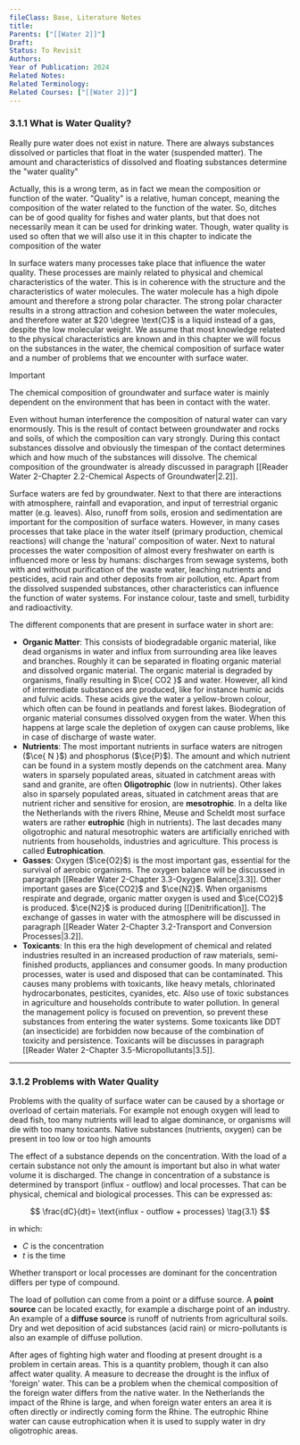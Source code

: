 ```yaml
---
fileClass: Base, Literature Notes
title: 
Parents: ["[[Water 2]]"]
Draft: 
Status: To Revisit
Authors: 
Year of Publication: 2024
Related Notes: 
Related Terminology: 
Related Courses: ["[[Water 2]]"]
---
```

### 3.1.1 What is Water Quality?
Really pure water does not exist in nature. There are always substances dissolved or particles that float in the water (suspended matter). The amount and characteristics of dissolved and floating substances determine the "water quality"

Actually, this is a wrong term, as in fact we mean the composition or function of the water. "Quality" is a relative, human concept, meaning the composition of the water related to the function of the water. So, ditches can be of good quality for fishes and water plants, but that does not necessarily mean it can be used for drinking water. Though, water quality is used so often that we will also use it in this chapter to indicate the composition of the water

In surface waters many processes take place that influence the water quality. These processes are mainly related to physical and chemical characteristics of the water. This is in coherence with the structure and the characteristics of water molecules. The water molecule has a high dipole amount and therefore a strong polar character. The strong polar character results in a strong attraction and cohesion between the water molecules, and therefore water at $20 \degree \text{C}$ is a liquid instead of a gas, despite the low molecular weight. We assume that most knowledge related to the physical characteristics are known and in this chapter we will focus on the substances in the water, the chemical composition of surface water and a number of problems that we encounter with surface water.

>[!Important]
>The chemical composition of groundwater and surface water is mainly dependent on the environment that has been in contact with the water.

Even without human interference the composition of natural water can vary enormously. This is the result of contact between groundwater and rocks and soils, of which the composition can vary strongly. During this contact substances dissolve and obviously the timespan of the contact determines which and how much of the substances will dissolve. The chemical composition of the groundwater is already discussed in paragraph [[Reader Water 2-Chapter 2.2-Chemical Aspects of Groundwater|2.2]]. 

Surface waters are fed by groundwater. Next to that there are interactions with atmosphere, rainfall and evaporation, and input of terrestrial organic matter (e.g. leaves). Also, runoff from soils, erosion and sedimentation are important for the composition of surface waters. However, in many cases processes that take place in the water itself (primary production, chemical reactions) will change the 'natural' composition of water. Next to natural processes the water composition of almost every freshwater on earth is influenced more or less by humans: discharges from sewage systems, both with and without purification of the waste water, leaching nutrients and pesticides, acid rain and other deposits from air pollution, etc. Apart from the dissolved suspended substances, other characteristics can influence the function of water systems. For instance colour, taste and smell, turbidity and radioactivity. 

The different components that are present in surface water in short are:
- **Organic Matter**: This consists of biodegradable organic material, like dead organisms in water and influx from surrounding area like leaves and branches. Roughly it can be separated in floating organic material and dissolved organic material. The organic material is degraded by organisms, finally resulting in $\ce{ CO2 }$ and water. However, all kind of intermediate substances are produced, like for instance humic acids and fulvic acids. These acids give the water a yellow-brown colour, which often can be found in peatlands and forest lakes. Biodegration of organic material consumes dissolved oxygen from the water. When this happens at large scale the depletion of oxygen can cause problems, like in case of discharge of waste water. 
- **Nutrients**: The most important nutrients in surface waters are nitrogen ($\ce{ N }$) and phosphorus ($\ce{P}$). The amount and which nutrient can be found in a system mostly depends on the catchment area. Many waters in sparsely populated areas, situated in catchment areas with sand and granite, are often **Oligotrophic** (low in nutrients). Other lakes also in sparsely populated areas, situated in catchment areas that are nutrient richer and sensitive for erosion, are **mesotrophic**. In a delta like the Netherlands with the rivers Rhine, Meuse and Scheldt most surface waters are rather **eutrophic** (high in nutrients). The last decades many oligotrophic and natural mesotrophic waters are artificially enriched with nutrients from households, industries and agriculture. This process is called **Eutrophication**.
- **Gasses**: Oxygen ($\ce{O2}$) is the most important gas, essential for the survival of aerobic organisms. The oxygen balance will be discussed in paragraph [[Reader Water 2-Chapter 3.3-Oxygen Balance|3.3]]. Other important gases are $\ce{CO2}$ and $\ce{N2}$. When organisms respirate and degrade, organic matter oxygen is used and $\ce{CO2}$ is produced. $\ce{N2}$ is produced during [[Denitrification]]. The exchange of gasses in water with the atmosphere will be discussed in paragraph [[Reader Water 2-Chapter 3.2-Transport and Conversion Processes|3.2]]. 
- **Toxicants**: In this era the high development of chemical and related industries resulted in an increased production of raw materials, semi-finished products, appliances and consumer goods. In many production processes, water is used and disposed that can be contaminated. This causes many problems with toxicants, like heavy metals, chlorinated hydrocarbonates, pesticites, cyanides, etc. Also use of toxic substances in agriculture and households contribute to water pollution. In general the management policy is focused on prevention, so prevent these substances from entering the water systems. Some toxicants like DDT (an insecticide) are forbidden now because of the combination of toxicity and persistence. Toxicants will be discusses in paragraph [[Reader Water 2-Chapter 3.5-Micropollutants|3.5]].

---
### 3.1.2 Problems with Water Quality
Problems with the quality of surface water can be caused by a shortage or overload of certain materials. For example not enough oxygen will lead to dead fish, too many nutrients will lead to algae dominance, or organisms will die with too many toxicants. Native substances (nutrients, oxygen) can be present in too low or too high amounts

The effect of a substance depends on the concentration. With the load of a certain substance not only the amount is important but also in what water volume it is discharged. The change in concentration of a substance is determined by transport (influx - outflow) and local processes. That can be physical, chemical and biological processes. This can be expressed as: 

$$
\frac{dC}{dt}= \text{influx - outflow + processes} \tag{3.1} 
$$

in which:
- $C$ is the concentration
- $t$ is the time

Whether transport or local processes are dominant for the concentration differs per type of compound. 

The load of pollution can come from a point or a diffuse source. A **point source** can be located exactly, for example a discharge point of an industry. An example of a **diffuse source** is runoff of nutrients from agricultural soils. Dry and wet deposition of acid substances (acid rain) or micro-pollutants is also an example of diffuse pollution. 

After ages of fighting high water and flooding at present drought is a problem in certain areas. This is a quantity problem, though it can also affect water quality. A measure to decrease the drought is the influx of 'foreign' water. This can be a problem when the chemical composition of the foreign water differs from the native water. In the Netherlands the impact of the Rhine is large, and when foreign water enters an area it is often directly or indirectly coming form the Rhine. The eutrophic Rhine water can cause eutrophication when it is used to supply water in dry oligotrophic areas. 